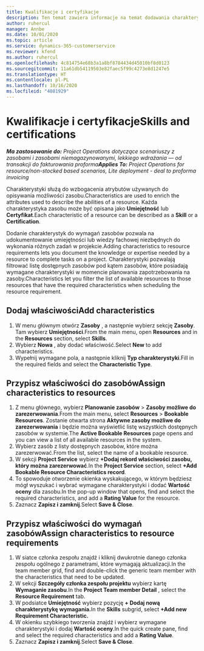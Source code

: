 ```yaml
---
title: Kwalifikacje i certyfikacje
description: Ten temat zawiera informacje na temat dodawania charakterystyk kwalifikacji i certyfikacji do zasobów.
author: ruhercul
manager: Annbe
ms.date: 10/01/2020
ms.topic: article
ms.service: dynamics-365-customerservice
ms.reviewer: kfend
ms.author: ruhercul
ms.openlocfilehash: 4c814754e68b3a1a8bf8784434d45010bf8d0123
ms.sourcegitcommit: 11a61db54119503e82faec5f99c4273e8d1247e5
ms.translationtype: HT
ms.contentlocale: pl-PL
ms.lasthandoff: 10/16/2020
ms.locfileid: "4081929"
---
```

# <a name="skills-and-certifications"></a><span data-ttu-id="db3b5-103">Kwalifikacje i certyfikacje</span><span class="sxs-lookup"><span data-stu-id="db3b5-103">Skills and certifications</span></span>
<span data-ttu-id="db3b5-104">_**Ma zastosowanie do:** Project Operations dotyczące scenariuszy z zasobami i zasobami niemagazynowanymi, lekkiego wdrażania — od transakcji do fakturowania proforma_</span><span class="sxs-lookup"><span data-stu-id="db3b5-104">_**Applies To:** Project Operations for resource/non-stocked based scenarios, Lite deployment - deal to proforma invoicing_</span></span>

<span data-ttu-id="db3b5-105">Charakterystyki służą do wzbogacenia atrybutów używanych do opisywania możliwości zasobu.</span><span class="sxs-lookup"><span data-stu-id="db3b5-105">Characteristics are used to enrich the attributes used to describe the abilities of a resource.</span></span> <span data-ttu-id="db3b5-106">Każda charakterystyka zasobu może być opisana jako **Umiejętność** lub **Certyfikat**.</span><span class="sxs-lookup"><span data-stu-id="db3b5-106">Each characteristic of a resource can be described as a **Skill** or a **Certification**.</span></span>

<span data-ttu-id="db3b5-107">Dodanie charakterystyk do wymagań zasobów pozwala na udokumentowanie umiejętności lub wiedzy fachowej niezbędnych do wykonania różnych zadań w projekcie.</span><span class="sxs-lookup"><span data-stu-id="db3b5-107">Adding characteristics to resource requirements lets you document the knowledge or expertise needed by a resource to complete tasks on a project.</span></span> <span data-ttu-id="db3b5-108">Charakterystyki pozwalają filtrować listę dostępnych zasobów pod kątem zasobów, które posiadają wymagane charakterystyki w momencie planowania zapotrzebowania na zasoby.</span><span class="sxs-lookup"><span data-stu-id="db3b5-108">Characteristics let you filter the list of available resources to those resources that have the required characteristics when scheduling the resource requirement.</span></span>

## <a name="add-characteristics"></a><span data-ttu-id="db3b5-109">Dodaj właściwości</span><span class="sxs-lookup"><span data-stu-id="db3b5-109">Add characteristics</span></span>

1. <span data-ttu-id="db3b5-110">W menu głównym otwórz **Zasoby** , a następnie wybierz sekcję **Zasoby**. Tam wybierz **Umiejętności**.</span><span class="sxs-lookup"><span data-stu-id="db3b5-110">From the main menu, open **Resources** and in the **Resources** section, select **Skills**.</span></span>
2. <span data-ttu-id="db3b5-111">Wybierz **Nowa** , aby dodać właściwość.</span><span class="sxs-lookup"><span data-stu-id="db3b5-111">Select **New** to add characteristics.</span></span>
3. <span data-ttu-id="db3b5-112">Wypełnij wymagane pola, a następnie kliknij **Typ charakterystyki**.</span><span class="sxs-lookup"><span data-stu-id="db3b5-112">Fill in the required fields and select the **Characteristic Type**.</span></span>

## <a name="assign-characteristics-to-resources"></a><span data-ttu-id="db3b5-113">Przypisz właściwości do zasobów</span><span class="sxs-lookup"><span data-stu-id="db3b5-113">Assign characteristics to resources</span></span>

1. <span data-ttu-id="db3b5-114">Z menu głównego, wybierz **Planowanie zasobów** > **Zasoby możliwe do zarezerwowania**.</span><span class="sxs-lookup"><span data-stu-id="db3b5-114">From the main menu, select **Resources** > **Bookable Resources**.</span></span> <span data-ttu-id="db3b5-115">Zostanie otwarta strona **Aktywne zasoby możliwe do zarezerwowania** i będzie można wyświetlić listę wszystkich dostępnych zasobów w systemie.</span><span class="sxs-lookup"><span data-stu-id="db3b5-115">The **Active Bookable Resources** page opens and you can view a list of all available resources in the system.</span></span>
2. <span data-ttu-id="db3b5-116">Wybierz zasób z listy dostępnych zasobów, które można zarezerwować.</span><span class="sxs-lookup"><span data-stu-id="db3b5-116">From the list, select the name of a bookable resource.</span></span>
3. <span data-ttu-id="db3b5-117">W sekcji **Project Service** wybierz **+Dodaj rekord właściwości zasobu, który można zarezerwować**.</span><span class="sxs-lookup"><span data-stu-id="db3b5-117">In the **Project Service** section, select **+Add Bookable Resource Characteristics record**.</span></span>
4. <span data-ttu-id="db3b5-118">To spowoduje otworzenie okienka wyskakującego, w którym będziesz mógł wyszukać i wybrać wymagane charakterystyki i dodać **Wartość oceny** dla zasobu.</span><span class="sxs-lookup"><span data-stu-id="db3b5-118">In the pop-up window that opens, find and select the required characteristics, and add a **Rating Value** for the resource.</span></span>
5. <span data-ttu-id="db3b5-119">Zaznacz **Zapisz i zamknij**.</span><span class="sxs-lookup"><span data-stu-id="db3b5-119">Select **Save & Close**.</span></span>

## <a name="assign-characteristics-to-resource-requirements"></a><span data-ttu-id="db3b5-120">Przypisz właściwości do wymagań zasobów</span><span class="sxs-lookup"><span data-stu-id="db3b5-120">Assign characteristics to resource requirements</span></span>

1. <span data-ttu-id="db3b5-121">W siatce członka zespołu znajdź i kliknij dwukrotnie danego członka zespołu ogólnego z parametrami, które wymagają aktualizacji.</span><span class="sxs-lookup"><span data-stu-id="db3b5-121">In the team member grid, find and double-click the generic team member with the characteristics that need to be updated.</span></span>
2. <span data-ttu-id="db3b5-122">W sekcji **Szczegóły członka zespołu projektu** wybierz kartę **Wymaganie zasobu**.</span><span class="sxs-lookup"><span data-stu-id="db3b5-122">In the **Project Team member Detail** , select the **Resource Requirement** tab.</span></span>
3. <span data-ttu-id="db3b5-123">W podsiatce **Umiejętność** wybierz pozycję **+ Dodaj nową charakterystykę wymagania.**</span><span class="sxs-lookup"><span data-stu-id="db3b5-123">In the **Skills** subgrid, select **+Add new Requirement Characteristic.**</span></span>
4. <span data-ttu-id="db3b5-124">W okienku szybkiego tworzenia znajdź i wybierz wymagane charakterystyki i dodaj **Wartość oceny**.</span><span class="sxs-lookup"><span data-stu-id="db3b5-124">In the quick create pane, find and select the required characteristics and add a **Rating Value**.</span></span>
5. <span data-ttu-id="db3b5-125">Zaznacz **Zapisz i zamknij**.</span><span class="sxs-lookup"><span data-stu-id="db3b5-125">Select **Save & Close**.</span></span>